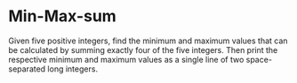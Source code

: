 # Min-Max-sum
Given five positive integers, find the minimum and maximum values that can be calculated by summing exactly four of the five integers. Then print the respective minimum and maximum values as a single line of two space-separated long integers.
